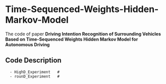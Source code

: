 # Time-Sequenced-Weights-Hidden-Markov-Model

The code of paper **Driving Intention Recognition of Surrounding Vehicles Based on Time-Sequenced Weights Hidden Markov Model for Autonomous Driving**

## Code Description
```
  - HighD_Experiment   #
  - rounD_Experiment   #
```

